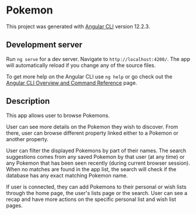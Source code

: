 # Pokemon

This project was generated with [Angular CLI](https://github.com/angular/angular-cli) version 12.2.3.

## Development server

Run `ng serve` for a dev server. Navigate to `http://localhost:4200/`. The app will automatically reload if you change
any of the source files.

To get more help on the Angular CLI use `ng help` or go check out
the [Angular CLI Overview and Command Reference](https://angular.io/cli) page.

## Description

This app allows user to browse Pokemons.

User can see more details on the Pokemon they wish to discover.
From there, user can browse different property linked either to a Pokemon or another property.

User can filter the displayed Pokemons by part of their names. The search suggestions comes from any saved Pokemon by that user (at any time) or any Pokemon that has been seen recently (during current browser session).
When no matches are found in the app list, the search will check if the database has any exact matching Pokemon name. 

If user is connected, they can add Pokemons to their personal or wish lists through the home page, the user's lists page or the search.
User can see a recap and have more actions on the specific personal list and wish list pages.
